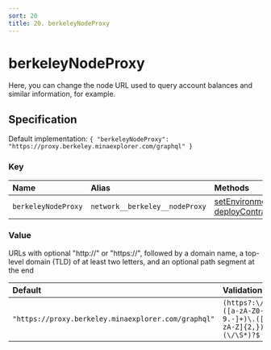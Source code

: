 ```yaml
---
sort: 20
title: 20. berkeleyNodeProxy
---
```


# berkeleyNodeProxy

Here, you can change the node URL used to query account balances and similar information, for example.


## Specification

Default implementation: ```{ "berkeleyNodeProxy": "https://proxy.berkeley.minaexplorer.com/graphql" }```

### Key

| **Name** | **Alias** | **Methods** | **Category** |  
|:--|:--|:--|:--|
| ```berkeleyNodeProxy``` | ```network__berkeley__nodeProxy``` | [setEnvironment](../methods/setEnvironment.html#options), [deployContract](../methods/deployContract.html#options) | [Network](../options/#network) |

### Value

URLs with optional "http://" or "https://", followed by a domain name, a top-level domain (TLD) of at least two letters, and an optional path segment at the end

| **Default** | **Validation** | **Type** |
|:--|:--|:--|
| ```"https://proxy.berkeley.minaexplorer.com/graphql"``` | ```(https?:\/\/)?([a-zA-Z0-9.-]+)\.([a-zA-Z]{2,})(\/\S*)?$``` | ```string``` |

